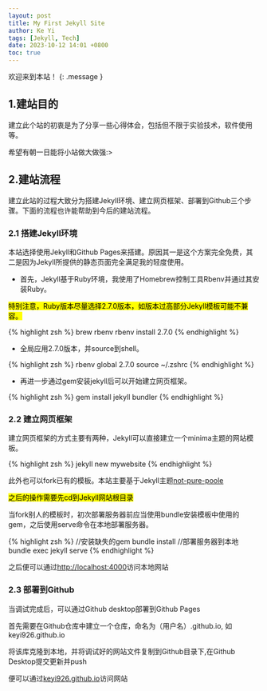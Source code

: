 ```yaml
---
layout: post
title: My First Jekyll Site
author: Ke Yi
tags: [Jekyll, Tech]
date: 2023-10-12 14:01 +0800
toc: true
---
```

欢迎来到本站！
{: .message }

## 1.建站目的
建立此个站的初衷是为了分享一些心得体会，包括但不限于实验技术，软件使用等。

希望有朝一日能将小站做大做强:>

## 2.建站流程
建立此站的过程大致分为搭建Jekyll环境、建立网页框架、部署到Github三个步骤。下面的流程也许能帮助到今后的建站流程。

### 2.1 搭建Jekyll环境
本站选择使用Jekyll和Github Pages来搭建。原因其一是这个方案完全免费，其二是因为Jekyll所提供的静态页面完全满足我的轻度使用。

- 首先，Jekyll基于Ruby环境，我使用了Homebrew控制工具Rbenv并通过其安装Ruby。

<mark>特别注意，Ruby版本尽量选择2.7.0版本，如版本过高部分Jekyll模板可能不兼容。</mark>

{% highlight zsh %}
brew rbenv
rbenv install 2.7.0
{% endhighlight %}

- 全局应用2.7.0版本，并source到shell。

{% highlight zsh %}
rbenv global 2.7.0
source ~/.zshrc
{% endhighlight %}

- 再进一步通过gem安装jekyll后可以开始建立网页框架。

{% highlight zsh %}
gem install jekyll bundler
{% endhighlight %}


### 2.2 建立网页框架
建立网页框架的方式主要有两种，Jekyll可以直接建立一个minima主题的网站模板。

{% highlight zsh %}
jekyll new mywebsite
{% endhighlight %}

此外也可以fork已有的模板。本站主要基于Jekyll主题[not-pure-poole](https://github.com/vszhub/not-pure-poole)

<mark>之后的操作需要先cd到Jekyll网站根目录</mark>

当fork别人的模板时，初次部署服务器前应当使用bundle安装模板中使用的gem，之后使用serve命令在本地部署服务器。

{% highlight zsh %}
//安装缺失的gem
bundle install
//部署服务器到本地
bundle exec jekyll serve
{% endhighlight %}

之后便可以通过[http://localhost:4000](http://localhost:4000)访问本地网站

### 2.3 部署到Github
当调试完成后，可以通过Github desktop部署到Github Pages

首先需要在Github仓库中建立一个仓库，命名为（用户名）.github.io, 如keyi926.github.io

将该库克隆到本地，并将调试好的网站文件复制到Github目录下,在Github Desktop提交更新并push

便可以通过[keyi926.github.io](http://keyi926.github.io)访问网站
